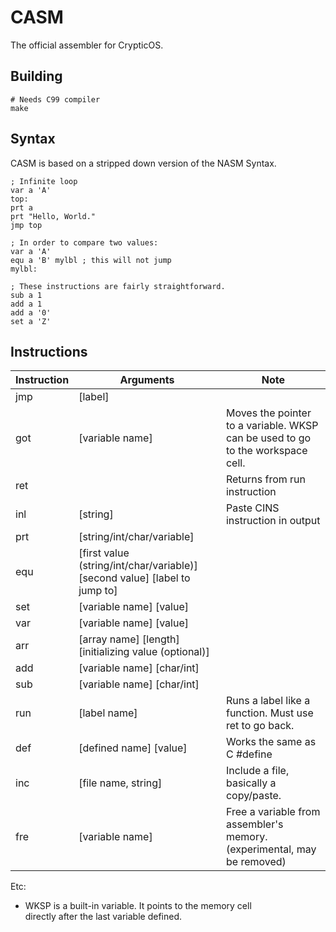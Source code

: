 
# CASM
The official assembler for CrypticOS.  

## Building
```
# Needs C99 compiler
make
```

## Syntax
CASM is based on a stripped down version of the NASM Syntax.  
```
; Infinite loop
var a 'A'
top:
prt a
prt "Hello, World."
jmp top

; In order to compare two values:
var a 'A'
equ a 'B' mylbl ; this will not jump
mylbl:

; These instructions are fairly straightforward.
sub a 1
add a 1
add a '0'
set a 'Z'
```

## Instructions
| Instruction | Arguments | Note |
|--|--|--|
| jmp | [label] |
| got | [variable name] | Moves the pointer to a variable. WKSP can be used to go to the workspace cell. |
| ret | | Returns from run instruction |
| inl | [string] | Paste CINS instruction in output |
| prt | [string/int/char/variable] |
| equ | [first value (string/int/char/variable)] [second value] [label to jump to] |
| set | [variable name] [value] |
| var | [variable name] [value] |
| arr | [array name] [length] [initializing value (optional)] |
| add | [variable name] [char/int] |
| sub | [variable name] [char/int] |
| run | [label name] | Runs a label like a function. Must use ret to go back. |
| def | [defined name] [value] | Works the same as C #define |
| inc | [file name, string] | Include a file, basically a copy/paste. |
| fre | [variable name] | Free a variable from assembler's memory. (experimental, may be removed) |

Etc:
- WKSP is a built-in variable. It points to the memory cell  
directly after the last variable defined.
